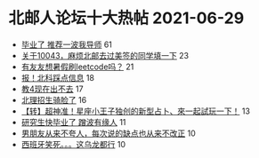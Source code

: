 # 北邮人论坛十大热帖 2021-06-29

- [毕业了 推荐一波我导师](https://bbs.byr.cn/article/AimGraduate/1208185) 61
- [关于10043，麻烦北邮去过美签的同学填一下](https://bbs.byr.cn/article/GoAbroad/377834) 23
- [有友友想暑假刷leetcode吗？](https://bbs.byr.cn/article/StudyShare/201035) 21
- [报！北科踩点信息](https://bbs.byr.cn/article/Swim/129653) 18
- [教4现在出不去](https://bbs.byr.cn/article/Talking/6284638) 17
- [北理招生骑脸了](https://bbs.byr.cn/article/Picture/3292948) 16
- [【转】超神准！星座小王子独创的新型占卜、來一起試玩一下！](https://bbs.byr.cn/article/Constellations/326533) 13
- [研究生快毕业了 蹭波有缘人](https://bbs.byr.cn/article/Friends/1997933) 11
- [男朋友从来不夸人，每次说的缺点也从来不改正](https://bbs.byr.cn/article/Feeling/3173561) 10
- [西班牙笑死。。。这乌龙都行](https://bbs.byr.cn/article/Football/810048691) 10


